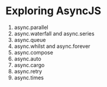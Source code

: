 # Exploring AsyncJS

1. async.parallel
2. async.waterfall and async.series
3. async.queue
4. async.whilst and async.forever
5. async.compose
6. async.auto
7. async.cargo
8. async.retry
9. async.times
